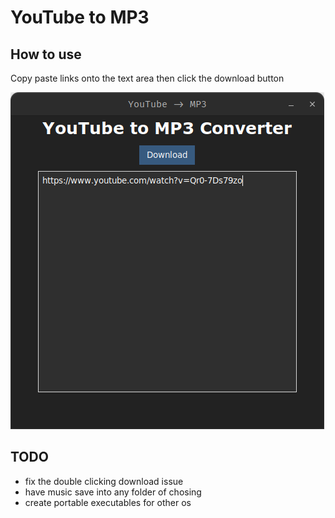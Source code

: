 # YouTube to MP3

## How to use

Copy paste links onto the text area then
click the download button

![Showcase of app](screenShot.png)

## TODO

- fix the double clicking download issue
- have music save into any folder of chosing
- create portable executables for other os
